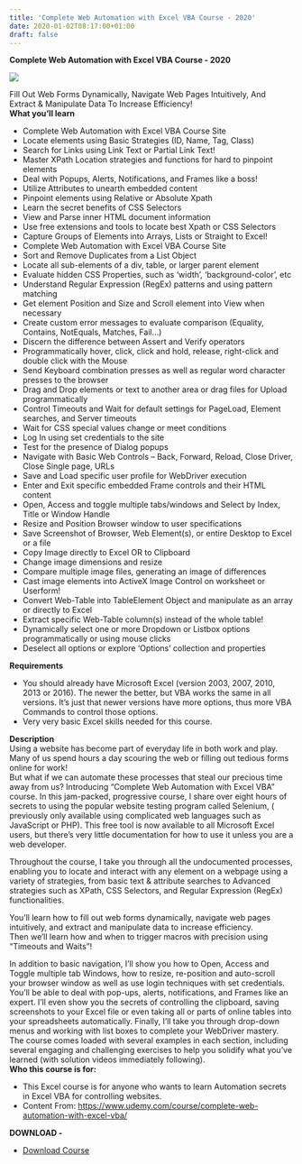 ```yaml
---
title: 'Complete Web Automation with Excel VBA Course - 2020'
date: 2020-01-02T08:17:00+01:00
draft: false
---
```


**Complete Web Automation with Excel VBA Course - 2020**  

[![](https://1.bp.blogspot.com/-kvOdWoVwPIk/Xg2Ypu1OeDI/AAAAAAAACQM/iQoprDyC14cTNvkB_ps1QdtmB85jgAkeQCNcBGAsYHQ/s640/Complete-Web-Automation-with-Excel-VBA-Course-Site.jpg)](https://1.bp.blogspot.com/-kvOdWoVwPIk/Xg2Ypu1OeDI/AAAAAAAACQM/iQoprDyC14cTNvkB_ps1QdtmB85jgAkeQCNcBGAsYHQ/s1600/Complete-Web-Automation-with-Excel-VBA-Course-Site.jpg)

Fill Out Web Forms Dynamically, Navigate Web Pages Intuitively, And Extract & Manipulate Data To Increase Efficiency!  
**What you’ll learn**  

*   Complete Web Automation with Excel VBA Course Site
*   Locate elements using Basic Strategies (ID, Name, Tag, Class)
*   Search for Links using Link Text or Partial Link Text!
*   Master XPath Location strategies and functions for hard to pinpoint elements
*   Deal with Popups, Alerts, Notifications, and Frames like a boss!
*   Utilize Attributes to unearth embedded content
*   Pinpoint elements using Relative or Absolute Xpath
*   Learn the secret benefits of CSS Selectors
*   View and Parse inner HTML document information
*   Use free extensions and tools to locate best Xpath or CSS Selectors
*   Capture Groups of Elements into Arrays, Lists or Straight to Excel!
*   Complete Web Automation with Excel VBA Course Site
*   Sort and Remove Duplicates from a List Object
*   Locate all sub-elements of a div, table, or larger parent element
*   Evaluate hidden CSS Properties, such as ‘width’, ‘background-color’, etc
*   Understand Regular Expression (RegEx) patterns and using pattern matching
*   Get element Position and Size and Scroll element into View when necessary
*   Create custom error messages to evaluate comparison (Equality, Contains, NotEquals, Matches, Fail…)
*   Discern the difference between Assert and Verify operators
*   Programmatically hover, click, click and hold, release, right-click and double click with the Mouse
*   Send Keyboard combination presses as well as regular word character presses to the browser
*   Drag and Drop elements or text to another area or drag files for Upload programmatically
*   Control Timeouts and Wait for default settings for PageLoad, Element searches, and Server timeouts
*   Wait for CSS special values change or meet conditions
*   Log In using set credentials to the site
*   Test for the presence of Dialog popups
*   Navigate with Basic Web Controls – Back, Forward, Reload, Close Driver, Close Single page, URLs
*   Save and Load specific user profile for WebDriver execution
*   Enter and Exit specific embedded Frame controls and their HTML content
*   Open, Access and toggle multiple tabs/windows and Select by Index, Title or Window Handle
*   Resize and Position Browser window to user specifications
*   Save Screenshot of Browser, Web Element(s), or entire Desktop to Excel or a file
*   Copy Image directly to Excel OR to Clipboard
*   Change image dimensions and resize
*   Compare multiple image files, generating an image of differences
*   Cast image elements into ActiveX Image Control on worksheet or Userform!
*   Convert Web-Table into TableElement Object and manipulate as an array or directly to Excel
*   Extract specific Web-Table column(s) instead of the whole table!
*   Dynamically select one or more Dropdown or Listbox options programmatically or using mouse clicks
*   Deselect all options or explore ‘Options’ collection and properties

**Requirements**  

*   You should already have Microsoft Excel (version 2003, 2007, 2010, 2013 or 2016). The newer the better, but VBA works the same in all versions. It’s just that newer versions have more options, thus more VBA Commands to control those options.
*   Very very basic Excel skills needed for this course.

**Description**  
Using a website has become part of everyday life in both work and play. Many of us spend hours a day scouring the web or filling out tedious forms online for work!  
But what if we can automate these processes that steal our precious time away from us? Introducing “Complete Web Automation with Excel VBA” course. In this jam-packed, progressive course, I share over eight hours of secrets to using the popular website testing program called Selenium, ( previously only available using complicated web languages such as JavaScript or PHP). This free tool is now available to all Microsoft Excel users, but there’s very little documentation for how to use it unless you are a web developer.  
  
Throughout the course, I take you through all the undocumented processes, enabling you to locate and interact with any element on a webpage using a variety of strategies, from basic text & attribute searches to Advanced strategies such as XPath, CSS Selectors, and Regular Expression (RegEx) functionalities.  
  
You’ll learn how to fill out web forms dynamically, navigate web pages intuitively, and extract and manipulate data to increase efficiency.  
Then we’ll learn how and when to trigger macros with precision using “Timeouts and Waits”!  
  
In addition to basic navigation, I’ll show you how to Open, Access and Toggle multiple tab Windows, how to resize, re-position and auto-scroll your browser window as well as use login techniques with set credentials. You’ll be able to deal with pop-ups, alerts, notifications, and Frames like an expert. I’ll even show you the secrets of controlling the clipboard, saving screenshots to your Excel file or even taking all or parts of online tables into your spreadsheets automatically. Finally, I’ll take you through drop-down menus and working with list boxes to complete your WebDriver mastery.  
The course comes loaded with several examples in each section, including several engaging and challenging exercises to help you solidify what you’ve learned (with solution videos immediately following).  
**Who this course is for:**  

*   This Excel course is for anyone who wants to learn Automation secrets in Excel VBA for controlling websites.
*   Content From: https://www.udemy.com/course/complete-web-automation-with-excel-vba/

**DOWNLOAD -**

  
*   [Download Course](http://gestyy.com/w6116d)